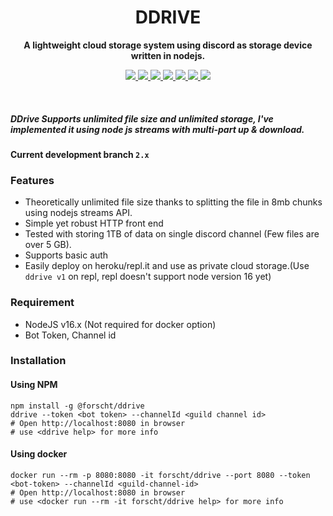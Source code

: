 <h1 align="center"> DDRIVE </h1>

<p align="center"><strong> A lightweight cloud storage system using discord as storage device written in nodejs.</strong></p>
<p align="center">
    <a href="https://github.com/forscht/ddrive/actions/workflows/lint.yml">
        <img src="https://github.com/forscht/ddrive/actions/workflows/lint.yml/badge.svg">
    </a>
    <a href="https://github.com/forscht/ddrive/actions/workflows/docker-publish.yml">
        <img src="https://github.com/forscht/ddrive/actions/workflows/docker-publish.yml/badge.svg">
    </a>
    <a href="https://hub.docker.com/r/forscht/ddrive">
        <img src="https://img.shields.io/docker/pulls/forscht/ddrive.svg?logo=docker">
    </a>
    <a href="https://hub.docker.com/r/forscht/ddrive">
        <img src="https://img.shields.io/docker/v/forscht/ddrive?logo=docker">
    </a>
    <a href="https://github.com/forscht/ddrive/actions/workflows/codeql-analysis.yml">
        <img src="https://github.com/forscht/ddrive/actions/workflows/codeql-analysis.yml/badge.svg">
    </a>
    <a href="https://github.com/forscht/ddrive/issues">
        <img src="https://img.shields.io/github/issues/forscht/ddrive.svg">
    </a>
    <a href="https://github.com/forscht/ddrive/blob/v2/LICENSE">
        <img src="https://img.shields.io/badge/License-MIT-yellow.svg">
    </a>

</p>
<br>

##### **DDrive** Supports unlimited file size and unlimited storage, I've implemented it using node js streams with multi-part up & download.

#### Current development branch `2.x`

### Features
- Theoretically unlimited file size thanks to splitting the file in 8mb chunks using nodejs streams API.
- Simple yet robust HTTP front end
- Tested with storing 1TB of data on single discord channel (Few files are over 5 GB).
- Supports basic auth
- Easily deploy on heroku/repl.it and use as private cloud storage.(Use `ddrive v1` on repl, repl doesn't support node version 16 yet)

### Requirement
- NodeJS v16.x (Not required for docker option)
- Bot Token, Channel id

### Installation
#### Using NPM
```shell
npm install -g @forscht/ddrive
ddrive --token <bot token> --channelId <guild channel id>
# Open http://localhost:8080 in browser
# use <ddrive help> for more info
```

#### Using docker
```shell
docker run --rm -p 8080:8080 -it forscht/ddrive --port 8080 --token <bot-token> --channelId <guild-channel-id>
# Open http://localhost:8080 in browser
# use <docker run --rm -it forscht/ddrive help> for more info
```
